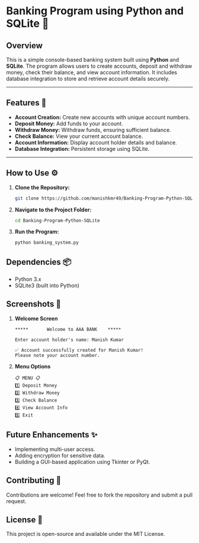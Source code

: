 # Banking Program using Python and SQLite 🏦

## Overview
This is a simple console-based banking system built using **Python** and **SQLite**. The program allows users to create accounts, deposit and withdraw money, check their balance, and view account information. It includes database integration to store and retrieve account details securely.

---

## Features 🚀
- **Account Creation:** Create new accounts with unique account numbers.
- **Deposit Money:** Add funds to your account.
- **Withdraw Money:** Withdraw funds, ensuring sufficient balance.
- **Check Balance:** View your current account balance.
- **Account Information:** Display account holder details and balance.
- **Database Integration:** Persistent storage using SQLite.

---

## How to Use ⚙️
1. **Clone the Repository:**
   ```bash
   git clone https://github.com/manishkmr49/Banking-Program-Python-SQLite.git

2. **Navigate to the Project Folder:**
    ```bash
    cd Banking-Program-Python-SQLite
3. **Run the Program:**
   ```bash
   python banking_system.py

## Dependencies 📦
- Python 3.x
- SQLite3 (built into Python)

## Screenshots 📸

1. **Welcome Screen**
   ```plaintext
   *****       Welcome to AAA BANK    *****
   
   Enter account holder's name: Manish Kumar

   ✅ Account successfully created for Manish Kumar!
   Please note your account number.

2. **Menu Options**
   ```plaintext
   📋 MENU 📋
   1️⃣ Deposit Money
   2️⃣ Withdraw Money
   3️⃣ Check Balance
   4️⃣ View Account Info
   5️⃣ Exit

## Future Enhancements ✨
  - Implementing multi-user access.
  - Adding encryption for sensitive data.
  - Building a GUI-based application using Tkinter or PyQt.

## Contributing 🤝
   Contributions are welcome! Feel free to fork the repository and submit a pull request.

## License 📜
  This project is open-source and available under the MIT License.

